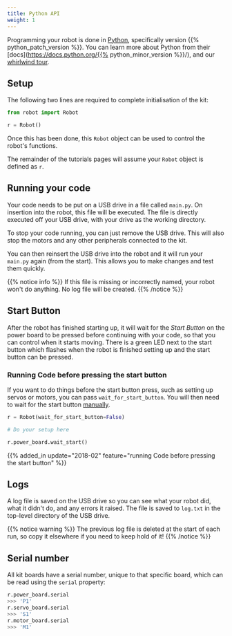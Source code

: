 ```yaml
---
title: Python API
weight: 1
---
```


Programming your robot is done in [Python](https://www.python.org/), specifically version {{% python_patch_version %}}. You can learn more about Python from their [docs](https://docs.python.org/{{% python_minor_version %}}/), and our [whirlwind tour](/tutorials/python-whirlwind-tour).

## Setup
The following two lines are required to complete initialisation of the kit:

```python
from robot import Robot

r = Robot()
```

Once this has been done, this `Robot` object can be used to control the robot's functions.

The remainder of the tutorials pages will assume your `Robot` object is defined as `r`.

## Running your code
Your code needs to be put on a USB drive in a file called `main.py`. On insertion into the robot, this file will be executed. The file is directly executed off your USB drive, with your drive as the working directory.

To stop your code running, you can just remove the USB drive. This will also
stop the motors and any other peripherals connected to the kit.

You can then reinsert the USB drive into the robot and it will run your
`main.py` again (from the start). This allows you to make changes and test them
quickly.

{{% notice info %}}
If this file is missing or incorrectly named, your robot won't do anything. No log file will be created.
{{% /notice %}}

## Start Button
After the robot has finished starting up, it will wait for the _Start Button_ on the power board to be pressed before continuing with your code, so that you can control when it starts moving. There is a green LED next to the start button which flashes when the robot is finished setting up and the start button can be pressed.

### Running Code before pressing the start button
If you want to do things before the start button press, such as setting up servos or motors, you can pass `wait_for_start_button`. You will then need to wait for the start button [manually](power-board/#start-button).

```python
r = Robot(wait_for_start_button=False)

# Do your setup here

r.power_board.wait_start()
```

{{% added_in update="2018-02" feature="running Code before pressing the start button" %}}

## Logs
A log file is saved on the USB drive so you can see what your robot did, what it didn't do, and any errors it raised. The file is saved to `log.txt` in the top-level directory of the USB drive.

{{% notice warning %}}
The previous log file is deleted at the start of each run, so copy it elsewhere if you need to keep hold of it!
{{% /notice %}}

## Serial number
All kit boards have a serial number, unique to that specific board, which can be read using the `serial` property:

```python
r.power_board.serial
>>> 'P1'
r.servo_board.serial
>>> 'S1'
r.motor_board.serial
>>> 'M1'
```
